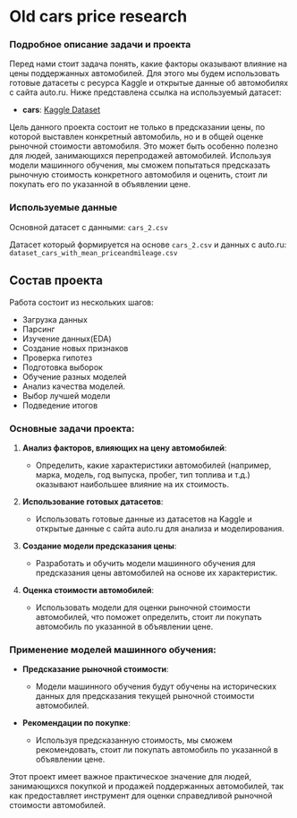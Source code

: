 # Old cars price research

### Подробное описание задачи и проекта

Перед нами стоит задача понять, какие факторы оказывают влияние на цены поддержанных автомобилей. Для этого мы будем использовать готовые датасеты с ресурса Kaggle и открытые данные об автомобилях с сайта auto.ru. Ниже представлена ссылка на используемый датасет:

- **cars**: [Kaggle Dataset](https://www.kaggle.com/datasets/slavapasedko/belarus-used-cars-prices)

Цель данного проекта состоит не только в предсказании цены, по которой выставлен конкретный автомобиль, но и в общей оценке рыночной стоимости автомобиля. Это может быть особенно полезно для людей, занимающихся перепродажей автомобилей. Используя модели машинного обучения, мы сможем попытаться предсказать рыночную стоимость конкретного автомобиля и оценить, стоит ли покупать его по указанной в объявлении цене.

### Используемые данные

Основной датасет с данными: `cars_2.csv`

Датасет который формируется на основе `cars_2.csv` и данных с auto.ru: `dataset_cars_with_mean_priceandmileage.csv`



## Состав проекта
Работа состоит из нескольких шагов:
- Загрузка данных
- Парсинг
- Изучение данных(EDA)
- Создание новых признаков
- Проверка гипотез
- Подготовка выборок
- Обучение разных моделей
- Анализ качества моделей.
- Выбор лучшей модели
- Подведение итогов

### Основные задачи проекта:

1. **Анализ факторов, влияющих на цену автомобилей**:
   - Определить, какие характеристики автомобилей (например, марка, модель, год выпуска, пробег, тип топлива и т.д.) оказывают наибольшее влияние на их стоимость.

2. **Использование готовых датасетов**:
   - Использовать готовые данные из датасетов на Kaggle и открытые данные с сайта auto.ru для анализа и моделирования.

3. **Создание модели предсказания цены**:
   - Разработать и обучить модели машинного обучения для предсказания цены автомобилей на основе их характеристик.

4. **Оценка стоимости автомобилей**:
   - Использовать модели для оценки рыночной стоимости автомобилей, что поможет определить, стоит ли покупать автомобиль по указанной в объявлении цене.

### Применение моделей машинного обучения:

- **Предсказание рыночной стоимости**:
  - Модели машинного обучения будут обучены на исторических данных для предсказания текущей рыночной стоимости автомобилей.

- **Рекомендации по покупке**:
  - Используя предсказанную стоимость, мы сможем рекомендовать, стоит ли покупать автомобиль по указанной в объявлении цене.

Этот проект имеет важное практическое значение для людей, занимающихся покупкой и продажей поддержанных автомобилей, так как предоставляет инструмент для оценки справедливой рыночной стоимости автомобилей.
